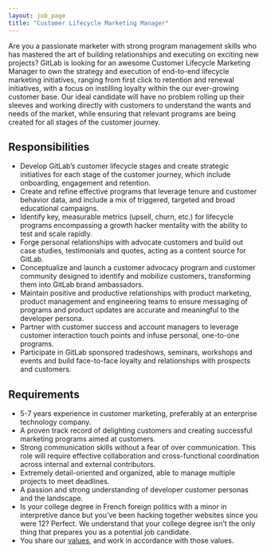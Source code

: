 ```yaml
---
layout: job_page
title: "Customer Lifecycle Marketing Manager"
---
```


Are you a passionate marketer with strong program management skills who has mastered the art of building relationships and executing on exciting new projects? GitLab is looking for an awesome Customer Lifecycle Marketing Manager to own the strategy and execution of end-to-end lifecycle marketing initiatives, ranging from first click to retention and renewal initiatives, with a focus on instilling loyalty within the our ever-growing customer base. Our ideal candidate will have no problem rolling up their sleeves and working directly with customers to understand the wants and needs of the market, while ensuring that relevant programs are being created for all stages of the customer journey.

## Responsibilities
* Develop GitLab’s customer lifecycle stages and create strategic initiatives for each stage of the customer journey, which include onboarding, engagement and retention.
* Create and refine effective programs that leverage tenure and customer behavior data, and include a mix of triggered, targeted and broad educational campaigns.
* Identify key, measurable metrics (upsell, churn, etc.) for lifecycle programs encompassing a growth hacker mentality with the ability to test and scale rapidly.
* Forge personal relationships with advocate customers and build out case studies, testimonials and quotes, acting as a content source for GitLab.
* Conceptualize and launch a customer advocacy program and customer community designed to identify and mobilize customers, transforming them into GitLab brand ambassadors.
* Maintain positive and productive relationships with product marketing, product management and engineering teams to ensure messaging of programs and product updates are accurate and meaningful to the developer persona.
* Partner with customer success and account managers to leverage customer interaction touch points and infuse personal, one-to-one programs.
* Participate in GitLab sponsored tradeshows, seminars, workshops and events and build face-to-face loyalty and relationships with prospects and customers.

## Requirements
* 5-7 years experience in customer marketing, preferably at an enterprise technology company.
* A proven track record of delighting customers and creating successful marketing programs aimed at customers.
* Strong communication skills without a fear of over communication. This role will require effective collaboration and cross-functional coordination across internal and external contributors.
* Extremely detail-oriented and organized, able to manage multiple projects to meet deadlines.
* A passion and strong understanding of developer customer personas and the landscape.
* Is your college degree in French foreign politics with a minor in interpretive dance but you’ve been hacking together websites since you were 12? Perfect. We understand that your college degree isn’t the only thing that prepares you as a potential job candidate.
* You share our [values](/handbook/#values), and work in accordance with those values.


